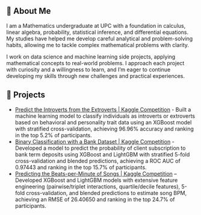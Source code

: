## 👋 About Me

I am a Mathematics undergraduate at UPC with a foundation in calculus, linear algebra, probability, statistical inference, and differential equations. My studies have helped me develop careful analytical and problem-solving habits, allowing me to tackle complex mathematical problems with clarity.

I work on data science and machine learning side projects, applying mathematical concepts to real-world problems. I approach each project with curiosity and a willingness to learn, and I’m eager to continue developing my skills through new challenges and practical experiences.

## 🚀 Projects

- [Predict the Introverts from the Extroverts | Kaggle Competition](https://github.com/oriolraventost/Kaggle-Competitions/blob/main/predict-the-introverts-from-the-extroverts.ipynb) - Built a machine learning model to classify individuals as introverts or extroverts based on behavioral and personality trait data using an XGBoost model with stratified cross-validation, achieving 96.96% accuracy and ranking in the top 5.2% of participants.
- [Binary Classification with a Bank Dataset | Kaggle Competition](https://github.com/oriolraventost/Kaggle-Competitions/blob/main/binary-classification-with-a-bank-dataset.ipynb) - Developed a model to predict the probability of client subscription to bank term deposits using XGBoost and LightGBM with stratified 5-fold cross-validation and blended predictions, achieving a ROC AUC of 0.97443 and ranking in the top 15.7% of participants.
- [Predicting the Beats-per-Minute of Songs | Kaggle Competition](https://github.com/oriolraventost/Kaggle-Competitions/blob/main/predicting-the-beats-per-minute-of-songs.ipynb) – Developed XGBoost and LightGBM models with extensive feature engineering (pairwise/triplet interactions, quartile/decile features), 5-fold cross-validation, and blended predictions to estimate song BPM, achieving an RMSE of 26.40650 and ranking in the top 24.7% of participants.
  

<!--
**oriolraventost/oriolraventost** is a ✨ _special_ ✨ repository because its `README.md` (this file) appears on your GitHub profile.

Here are some ideas to get you started:

- 🔭 I’m currently working on ...
- 🌱 I’m currently learning ...
- 👯 I’m looking to collaborate on ...
- 🤔 I’m looking for help with ...
- 💬 Ask me about ...
- 📫 How to reach me: ...
- 😄 Pronouns: ...
- ⚡ Fun fact: ...
-->
